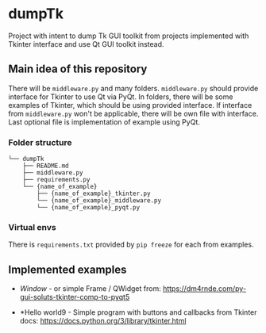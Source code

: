 # dumpTk
Project with intent to dump Tk GUI toolkit from projects implemented with Tkinter interface and use Qt GUI toolkit instead.

## Main idea of this repository
There will be `middleware.py` and many folders. `middleware.py` should provide interface for Tkinter to use Qt via PyQt. In folders, there will be some examples of Tkinter, which should be using provided interface. If interface from `middleware.py` won't be applicable, there will be own file with interface. Last optional file is implementation of example using PyQt.

### Folder structure
```
└── dumpTk
    ├── README.md
    ├── middleware.py
    ├── requirements.py
    └── {name_of_example}
        ├── {name_of_example}_tkinter.py
        └── {name_of_example}_middleware.py
        └── {name_of_example}_pyqt.py
```

### Virtual envs
There is `requirements.txt` provided by `pip freeze` for each from examples.

## Implemented examples
- *Window* - or simple Frame / QWidget from: https://dm4rnde.com/py-gui-soluts-tkinter-comp-to-pyqt5 

- *Hello world9 - Simple program with buttons and callbacks from Tkinter docs: https://docs.python.org/3/library/tkinter.html  
